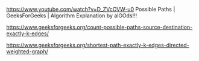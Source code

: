 https://www.youtube.com/watch?v=D_ZVcOVW-u0
Possible Paths | GeeksForGeeks | Algorithm Explanation by alGOds!!!

https://www.geeksforgeeks.org/count-possible-paths-source-destination-exactly-k-edges/

https://www.geeksforgeeks.org/shortest-path-exactly-k-edges-directed-weighted-graph/